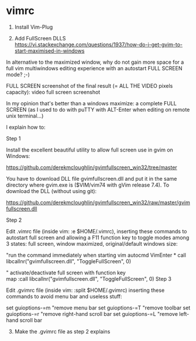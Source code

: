 # vimrc

1. Install Vim-Plug

2. Add FullScreen DLLS
https://vi.stackexchange.com/questions/1937/how-do-i-get-gvim-to-start-maximised-in-windows

In alternative to the maximized window, why do not gain more space for a full vim multiwindows editing experience with an autostart FULL SCREEN mode? ;-)

FULL SCREEN screenshot of the final result (= ALL THE VIDEO pixels capacity): video full screen screenshot

In my opinion that's better than a windows maximize: a complete FULL SCREEN (as I used to do with puTTY with ALT-Enter when editing on remote unix terminal...)

I explain how to:

Step 1

Install the excellent beautiful utility to allow full screen use in gvim on Windows:

https://github.com/derekmcloughlin/gvimfullscreen_win32/tree/master

You have to download DLL file gvimfullscreen.dll and put it in the same directory where gvim.exe is ($VIM/vim74 with gVim release 7.4). To download the DLL (without using git):

https://github.com/derekmcloughlin/gvimfullscreen_win32/raw/master/gvimfullscreen.dll

Step 2

Edit .vimrc file (inside vim: :e $HOME/.vimrc), inserting these commands to autostart full screen and allowing a F11 function key to toggle modes among 3 states: full screen, window maximized, original/default windows size:

"run the command immediately when starting vim
autocmd VimEnter * call libcallnr("gvimfullscreen.dll", "ToggleFullScreen", 0)

" activate/deactivate full screen with function key <F11>  
map <F11> <Esc>:call libcallnr("gvimfullscreen.dll", "ToggleFullScreen", 0)<CR>
Step 3

Edit .gvimrc file (inside vim: :split $HOME/.gvimrc) inserting these commands to avoid menu bar and useless stuff:

set guioptions-=m  "remove menu bar
set guioptions-=T  "remove toolbar
set guioptions-=r  "remove right-hand scroll bar
set guioptions-=L  "remove left-hand scroll bar

3. Make the .gvimrc file as step 2 explains
